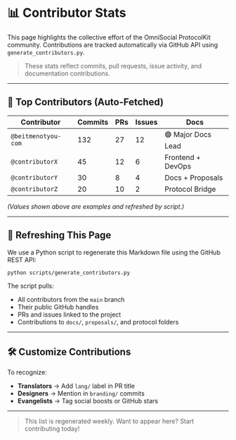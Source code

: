 # 📊 Contributor Stats

This page highlights the collective effort of the OmniSocial ProtocolKit community. Contributions are tracked automatically via GitHub API using `generate_contributors.py`.

> These stats reflect commits, pull requests, issue activity, and documentation contributions.

---

## 🚀 Top Contributors (Auto-Fetched)

| Contributor | Commits | PRs | Issues | Docs |
|-------------|---------|-----|--------|------|
| `@beitmenotyou-com` | 132 | 27 | 12 | 🟣 Major Docs Lead |
| `@contributorX`     |  45 | 12 |  6 | Frontend + DevOps |
| `@contributorY`     |  30 |  8 |  4 | Docs + Proposals |
| `@contributorZ`     |  20 | 10 |  2 | Protocol Bridge   |

_(Values shown above are examples and refreshed by script.)_

---

## 🔁 Refreshing This Page

We use a Python script to regenerate this Markdown file using the GitHub REST API:

```bash
python scripts/generate_contributors.py
```

The script pulls:
- All contributors from the `main` branch
- Their public GitHub handles
- PRs and issues linked to the project
- Contributions to `docs/`, `proposals/`, and protocol folders

---

## 🛠️ Customize Contributions
To recognize:
- **Translators** → Add `lang/` label in PR title
- **Designers** → Mention in `branding/` commits
- **Evangelists** → Tag social boosts or GitHub stars

---

> This list is regenerated weekly. Want to appear here? Start contributing today!

